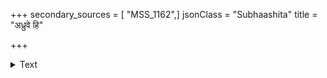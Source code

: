 +++
secondary_sources = [ "MSS_1162",]
jsonClass = "Subhaashita"
title = "अध्रुवे हि"

+++

<details><summary>Text</summary>

अध्रुवे हि शरीरे यो न करोति तपोऽर्जनम्।  
स पश्चात्तप्यते मूढो मृतो गत्वात्मनो गतिम्॥
</details>
